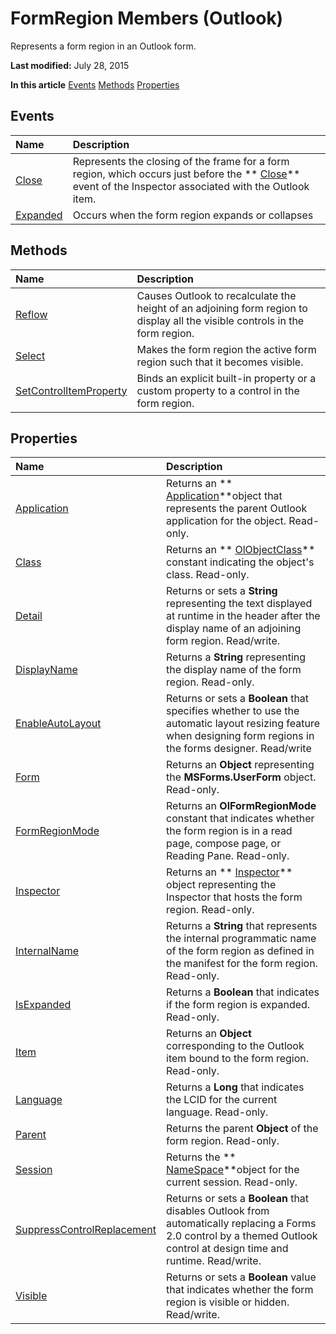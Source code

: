 
# FormRegion Members (Outlook)
Represents a form region in an Outlook form.

 **Last modified:** July 28, 2015

 **In this article**
 [Events](#sectionSection0)
 [Methods](#sectionSection1)
 [Properties](#sectionSection2)


## Events
<a name="sectionSection0"> </a>



|**Name**|**Description**|
|:-----|:-----|
| [Close](0c3f779e-a7a1-e41a-31ca-a0c7c1af3463.md)|Represents the closing of the frame for a form region, which occurs just before the  ** [Close](5a83b3d3-6096-9e37-88b1-00f97c0bf8bd.md)** event of the Inspector associated with the Outlook item.|
| [Expanded](9d95c069-6096-6a84-f5b8-a5eeee61fde4.md)|Occurs when the form region expands or collapses|

## Methods
<a name="sectionSection1"> </a>



|**Name**|**Description**|
|:-----|:-----|
| [Reflow](06874e99-8cca-2176-52ab-211f672d5783.md)|Causes Outlook to recalculate the height of an adjoining form region to display all the visible controls in the form region.|
| [Select](b0a16d61-6c6f-7eb5-d9e2-7f095fba11cf.md)|Makes the form region the active form region such that it becomes visible.|
| [SetControlItemProperty](da0b3762-e10d-85d1-70bf-94156d21e900.md)|Binds an explicit built-in property or a custom property to a control in the form region.|

## Properties
<a name="sectionSection2"> </a>



|**Name**|**Description**|
|:-----|:-----|
| [Application](65bb9522-1660-4cc0-8802-51ca67255ba6.md)|Returns an  ** [Application](797003e7-ecd1-eccb-eaaf-32d6ddde8348.md)**object that represents the parent Outlook application for the object. Read-only.|
| [Class](0b6db516-9119-20f6-d73e-6ca5b5424eca.md)|Returns an  ** [OlObjectClass](33d724b3-df3c-2a7f-a80f-93b66d96f588.md)** constant indicating the object's class. Read-only.|
| [Detail](0f8b0377-9019-061f-e5c7-e33e1b20285e.md)|Returns or sets a  **String** representing the text displayed at runtime in the header after the display name of an adjoining form region. Read/write.|
| [DisplayName](fcdc938b-9845-bf6f-f0db-cd6dd100d9de.md)|Returns a  **String** representing the display name of the form region. Read-only.|
| [EnableAutoLayout](24cc737a-0a95-a162-19bb-f2e8e9a73324.md)|Returns or sets a  **Boolean** that specifies whether to use the automatic layout resizing feature when designing form regions in the forms designer. Read/write|
| [Form](1c7ed249-4548-eddd-5ce2-92d0ab316103.md)|Returns an  **Object** representing the **MSForms.UserForm** object. Read-only.|
| [FormRegionMode](8c6971a0-eddc-7e98-5f32-1a27b44d56ed.md)|Returns an  **OlFormRegionMode** constant that indicates whether the form region is in a read page, compose page, or Reading Pane. Read-only.|
| [Inspector](e4a38be7-dd93-ad69-2e3e-0cc8132458f8.md)|Returns an  ** [Inspector](d7384756-669c-0549-1032-c3b864187994.md)** object representing the Inspector that hosts the form region. Read-only.|
| [InternalName](2478d44e-887c-c245-6cfa-70a6a1e2c828.md)|Returns a  **String** that represents the internal programmatic name of the form region as defined in the manifest for the form region. Read-only.|
| [IsExpanded](6b2a033c-c852-d669-d641-098f9b6c8e35.md)|Returns a  **Boolean** that indicates if the form region is expanded. Read-only.|
| [Item](911431ed-c134-f81d-e5b4-54892ca80e5d.md)|Returns an  **Object** corresponding to the Outlook item bound to the form region. Read-only.|
| [Language](1eece9e0-5a38-55b4-3e8d-ac766511fed0.md)|Returns a  **Long** that indicates the LCID for the current language. Read-only.|
| [Parent](07f9d503-01c7-c4f4-7a65-243bd15967a9.md)|Returns the parent  **Object** of the form region. Read-only.|
| [Session](13b9a148-c898-a3ef-8341-073767ce665e.md)|Returns the  ** [NameSpace](f0dcaa19-07f5-5d42-a3bf-2e42b7885644.md)**object for the current session. Read-only.|
| [SuppressControlReplacement](714ccca2-f454-61dc-5ff2-bdbd5331f3f6.md)|Returns or sets a  **Boolean** that disables Outlook from automatically replacing a Forms 2.0 control by a themed Outlook control at design time and runtime. Read/write.|
| [Visible](3830982e-7b28-3b56-4ca1-4fa24ba9dd50.md)|Returns or sets a  **Boolean** value that indicates whether the form region is visible or hidden. Read/write.|
